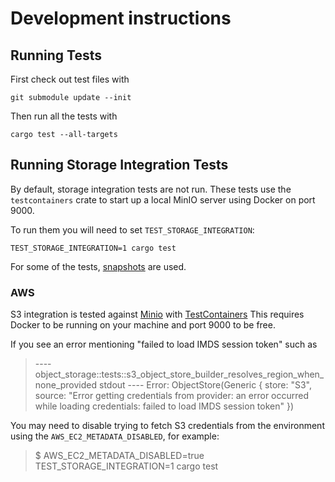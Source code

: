 <!---
  Licensed to the Apache Software Foundation (ASF) under one
  or more contributor license agreements.  See the NOTICE file
  distributed with this work for additional information
  regarding copyright ownership.  The ASF licenses this file
  to you under the Apache License, Version 2.0 (the
  "License"); you may not use this file except in compliance
  with the License.  You may obtain a copy of the License at

    http://www.apache.org/licenses/LICENSE-2.0

  Unless required by applicable law or agreed to in writing,
  software distributed under the License is distributed on an
  "AS IS" BASIS, WITHOUT WARRANTIES OR CONDITIONS OF ANY
  KIND, either express or implied.  See the License for the
  specific language governing permissions and limitations
  under the License.
-->

# Development instructions

## Running Tests

First check out test files with

```shell
git submodule update --init
```

Then run all the tests with

```shell
cargo test --all-targets
```

## Running Storage Integration Tests

By default, storage integration tests are not run. These tests use the `testcontainers` crate to start up a local MinIO server using Docker on port 9000.

To run them you will need to set `TEST_STORAGE_INTEGRATION`:

```shell
TEST_STORAGE_INTEGRATION=1 cargo test
```

For some of the tests, [snapshots](https://datafusion.apache.org/contributor-guide/testing.html#snapshot-testing) are used.

### AWS

S3 integration is tested against [Minio](https://github.com/minio/minio) with [TestContainers](https://github.com/testcontainers/testcontainers-rs)
This requires Docker to be running on your machine and port 9000 to be free.

If you see an error mentioning "failed to load IMDS session token" such as

> ---- object_storage::tests::s3_object_store_builder_resolves_region_when_none_provided stdout ----
> Error: ObjectStore(Generic { store: "S3", source: "Error getting credentials from provider: an error occurred while loading credentials: failed to load IMDS session token" })

You may need to disable trying to fetch S3 credentials from the environment using the `AWS_EC2_METADATA_DISABLED`, for example:

> $ AWS_EC2_METADATA_DISABLED=true TEST_STORAGE_INTEGRATION=1 cargo test
